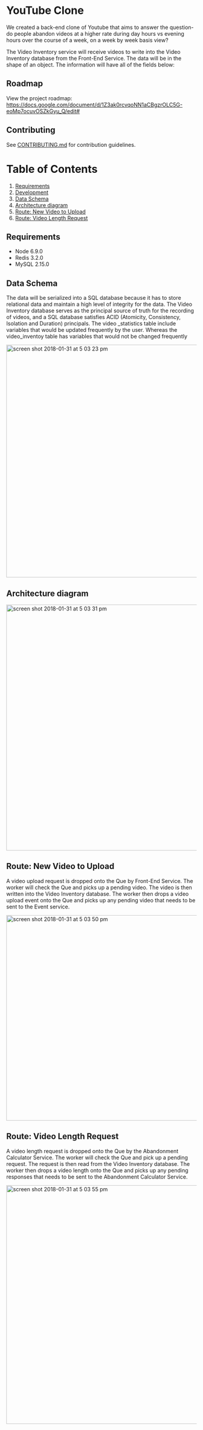 # YouTube Clone 

We created a back-end clone of Youtube that aims to answer the question- do people abandon videos at a higher rate during day hours vs evening hours over the course of a week, on a week by week basis view?

The Video Inventory service will receive videos to write into the Video Inventory database from the Front-End Service. The data will be in the shape of an object. The information will have all of the fields below: 

## Roadmap

View the project roadmap: 
https://docs.google.com/document/d/1Z3ak0rcvqoNN1aCBgzrOLC5G-eoMp7ocuvOSZkGyu_Q/edit#

## Contributing

See [CONTRIBUTING.md](CONTRIBUTING.md) for contribution guidelines.

# Table of Contents

1. [Requirements](#requirements)
1. [Development](#development)
1. [Data Schema](#DataSchema)
1. [Architecture diagram](#Architecturediagram)
1. [Route: New Video to Upload](#Route:NewVideotoUpload)
1. [Route: Video Length Request](#Route:VideoLengthRequest)

## Requirements

- Node 6.9.0
- Redis 3.2.0
- MySQL 2.15.0

## Data Schema 

The data will be serialized into a SQL database because it has to store relational data and maintain a high level of integrity for the data. The Video Inventory database serves as the principal source of truth for the recording of videos, and  a SQL database satisfies ACID (Atomicity, Consistency, Isolation and Duration) principals. The video _statistics table include variables that would be updated frequently by the user. Whereas the video_inventoy  table has variables that would not be changed frequently

<img width="616" alt="screen shot 2018-01-31 at 5 03 23 pm" src="https://user-images.githubusercontent.com/19557880/35655897-256d4e3a-06a9-11e8-9bf9-5e6cccc71c86.png">

## Architecture diagram

<img width="651" alt="screen shot 2018-01-31 at 5 03 31 pm" src="https://user-images.githubusercontent.com/19557880/35655966-7960c436-06a9-11e8-97ad-448a09abfda7.png">

## Route: New Video to Upload

A video upload request is dropped onto the Que by Front-End Service. The worker will check the Que and picks up a pending video. The video is then written into the Video Inventory database. The worker then drops a video upload event onto the Que and picks up any pending video that needs to be sent to the Event service. 

<img width="544" alt="screen shot 2018-01-31 at 5 03 50 pm" src="https://user-images.githubusercontent.com/19557880/35655994-a2d56db2-06a9-11e8-9198-a623959eb518.png">

## Route: Video Length Request

A video length request is dropped onto the Que by the Abandonment Calculator Service. The worker will check the Que and pick up a pending request. The request is then read from the Video Inventory database. The worker then drops a video length onto the Que and picks up any pending responses that needs to be sent to the Abandonment Calculator Service. 

<img width="632" alt="screen shot 2018-01-31 at 5 03 55 pm" src="https://user-images.githubusercontent.com/19557880/35656012-c2cc32fe-06a9-11e8-9464-cc46f26fcf63.png">


